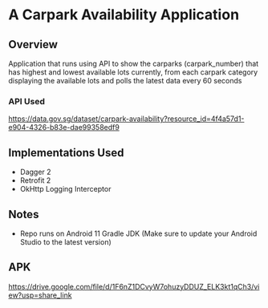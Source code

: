 # A Carpark Availability Application

## Overview
Application that runs using API to show the carparks (carpark_number) that has highest and lowest available lots currently, from each carpark category displaying the available lots and polls the latest data every 60 seconds

### API Used
https://data.gov.sg/dataset/carpark-availability?resource_id=4f4a57d1-e904-4326-b83e-dae99358edf9

## Implementations Used
- Dagger 2
- Retrofit 2
- OkHttp Logging Interceptor

## Notes
- Repo runs on Android 11 Gradle JDK (Make sure to update your Android Studio to the latest version)

## APK
https://drive.google.com/file/d/1F6nZ1DCvyW7ohuzyDDUZ_ELK3kt1qCh3/view?usp=share_link
